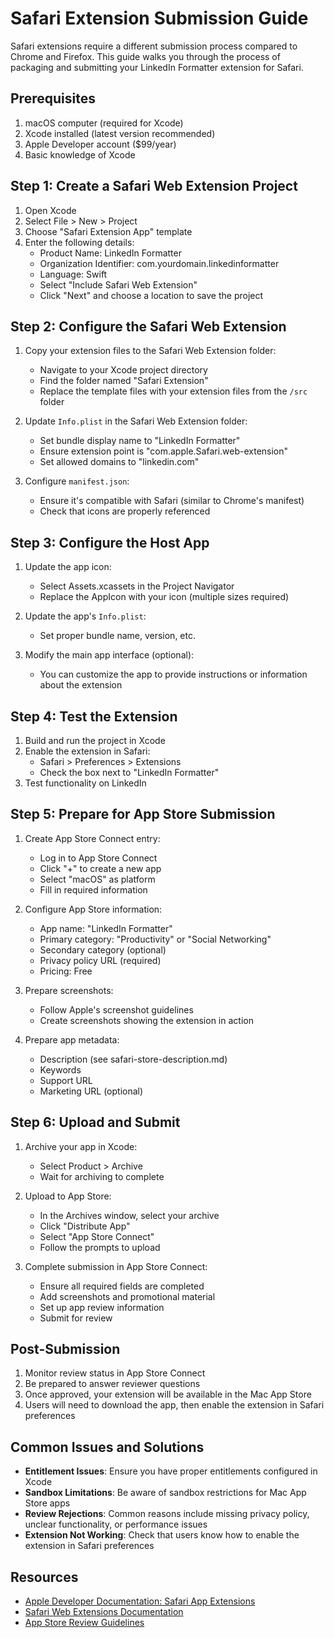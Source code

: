 # Safari Extension Submission Guide

Safari extensions require a different submission process compared to Chrome and Firefox. This guide walks you through the process of packaging and submitting your LinkedIn Formatter extension for Safari.

## Prerequisites

1. macOS computer (required for Xcode)
2. Xcode installed (latest version recommended)
3. Apple Developer account ($99/year)
4. Basic knowledge of Xcode

## Step 1: Create a Safari Web Extension Project

1. Open Xcode
2. Select File > New > Project
3. Choose "Safari Extension App" template
4. Enter the following details:
    - Product Name: LinkedIn Formatter
    - Organization Identifier: com.yourdomain.linkedinformatter
    - Language: Swift
    - Select "Include Safari Web Extension"
    - Click "Next" and choose a location to save the project

## Step 2: Configure the Safari Web Extension

1. Copy your extension files to the Safari Web Extension folder:

    - Navigate to your Xcode project directory
    - Find the folder named "Safari Extension"
    - Replace the template files with your extension files from the `/src` folder

2. Update `Info.plist` in the Safari Web Extension folder:

    - Set bundle display name to "LinkedIn Formatter"
    - Ensure extension point is "com.apple.Safari.web-extension"
    - Set allowed domains to "linkedin.com"

3. Configure `manifest.json`:
    - Ensure it's compatible with Safari (similar to Chrome's manifest)
    - Check that icons are properly referenced

## Step 3: Configure the Host App

1. Update the app icon:

    - Select Assets.xcassets in the Project Navigator
    - Replace the AppIcon with your icon (multiple sizes required)

2. Update the app's `Info.plist`:

    - Set proper bundle name, version, etc.

3. Modify the main app interface (optional):
    - You can customize the app to provide instructions or information about the extension

## Step 4: Test the Extension

1. Build and run the project in Xcode
2. Enable the extension in Safari:
    - Safari > Preferences > Extensions
    - Check the box next to "LinkedIn Formatter"
3. Test functionality on LinkedIn

## Step 5: Prepare for App Store Submission

1. Create App Store Connect entry:

    - Log in to App Store Connect
    - Click "+" to create a new app
    - Select "macOS" as platform
    - Fill in required information

2. Configure App Store information:

    - App name: "LinkedIn Formatter"
    - Primary category: "Productivity" or "Social Networking"
    - Secondary category (optional)
    - Privacy policy URL (required)
    - Pricing: Free

3. Prepare screenshots:

    - Follow Apple's screenshot guidelines
    - Create screenshots showing the extension in action

4. Prepare app metadata:
    - Description (see safari-store-description.md)
    - Keywords
    - Support URL
    - Marketing URL (optional)

## Step 6: Upload and Submit

1. Archive your app in Xcode:

    - Select Product > Archive
    - Wait for archiving to complete

2. Upload to App Store:

    - In the Archives window, select your archive
    - Click "Distribute App"
    - Select "App Store Connect"
    - Follow the prompts to upload

3. Complete submission in App Store Connect:
    - Ensure all required fields are completed
    - Add screenshots and promotional material
    - Set up app review information
    - Submit for review

## Post-Submission

1. Monitor review status in App Store Connect
2. Be prepared to answer reviewer questions
3. Once approved, your extension will be available in the Mac App Store
4. Users will need to download the app, then enable the extension in Safari preferences

## Common Issues and Solutions

-   **Entitlement Issues**: Ensure you have proper entitlements configured in Xcode
-   **Sandbox Limitations**: Be aware of sandbox restrictions for Mac App Store apps
-   **Review Rejections**: Common reasons include missing privacy policy, unclear functionality, or performance issues
-   **Extension Not Working**: Check that users know how to enable the extension in Safari preferences

## Resources

-   [Apple Developer Documentation: Safari App Extensions](https://developer.apple.com/documentation/safariservices/safari_app_extensions)
-   [Safari Web Extensions Documentation](https://developer.apple.com/documentation/safariservices/safari_web_extensions)
-   [App Store Review Guidelines](https://developer.apple.com/app-store/review/guidelines/)
